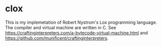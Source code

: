 # clox

This is my implemetation of Robert Nystrom's Lox programming language.
The compiler and virtual machine are written in C.
See https://craftinginterpreters.com/a-bytecode-virtual-machine.html
and https://github.com/munificent/craftinginterpreters.
